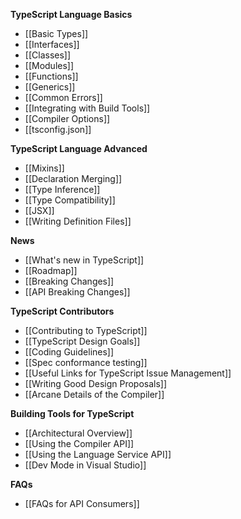 **TypeScript Language Basics**

* [[Basic Types]]
* [[Interfaces]]
* [[Classes]]
* [[Modules]]
* [[Functions]]
* [[Generics]]
* [[Common Errors]]
* [[Integrating with Build Tools]]
* [[Compiler Options]]
* [[tsconfig.json]]

**TypeScript Language Advanced**

* [[Mixins]]
* [[Declaration Merging]]
* [[Type Inference]]
* [[Type Compatibility]]
* [[JSX]]
* [[Writing Definition Files]]

**News**
* [[What's new in TypeScript]]
* [[Roadmap]]
* [[Breaking Changes]]
* [[API Breaking Changes]]

**TypeScript Contributors**

* [[Contributing to TypeScript]]
* [[TypeScript Design Goals]]
* [[Coding Guidelines]]
* [[Spec conformance testing]]
* [[Useful Links for TypeScript Issue Management]]
* [[Writing Good Design Proposals]]
* [[Arcane Details of the Compiler]]

**Building Tools for TypeScript**
* [[Architectural Overview]]
* [[Using the Compiler API]]
* [[Using the Language Service API]]
* [[Dev Mode in Visual Studio]]

**FAQs**
* [[FAQs for API Consumers]]